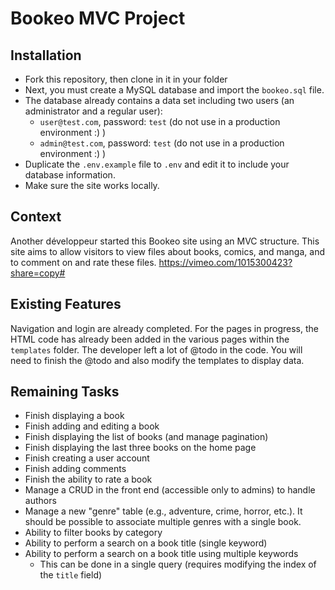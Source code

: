 # Bookeo MVC Project

## Installation
* Fork this repository, then clone in it in your folder
* Next, you must create a MySQL database and import the `bookeo.sql` file.
* The database already contains a data set including two users (an administrator and a regular user):
    * `user@test.com`, password: `test` (do not use in a production environment :) )
    * `admin@test.com`, password: `test` (do not use in a production environment :) )
* Duplicate the `.env.example` file to `.env` and edit it to include your database information.
* Make sure the site works locally.

## Context
Another développeur started this Bookeo site using an MVC structure. This site aims to allow visitors to view files about books, comics, and manga, and to comment on and rate these files.
https://vimeo.com/1015300423?share=copy#

## Existing Features
Navigation and login are already completed. For the pages in progress, the HTML code has already been added in the various pages within the `templates` folder. The developer left a lot of @todo in the code.
You will need to finish the @todo and also modify the templates to display data.

## Remaining Tasks
* Finish displaying a book
* Finish adding and editing a book
* Finish displaying the list of books (and manage pagination)
* Finish displaying the last three books on the home page
* Finish creating a user account
* Finish adding comments
* Finish the ability to rate a book
* Manage a CRUD in the front end (accessible only to admins) to handle authors
* Manage a new "genre" table (e.g., adventure, crime, horror, etc.). It should be possible to associate multiple genres with a single book.
* Ability to filter books by category
* Ability to perform a search on a book title (single keyword)
* Ability to perform a search on a book title using multiple keywords
    * This can be done in a single query (requires modifying the index of the `title` field)
